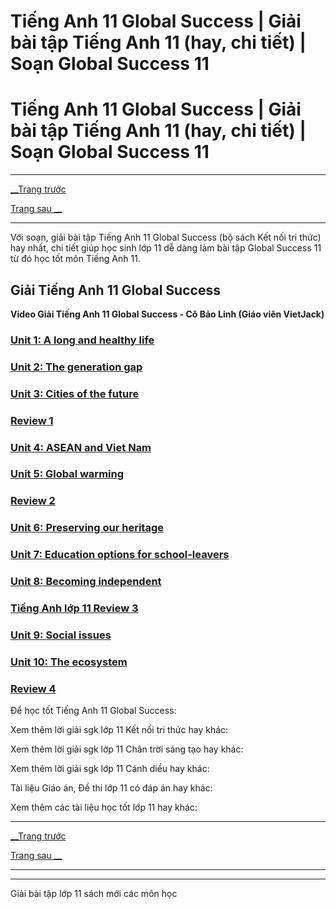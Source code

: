 # Tiếng Anh 11 Global Success | Giải bài tập Tiếng Anh 11 (hay, chi tiết) | Soạn Global Success 11

# Tiếng Anh 11 Global Success | Giải bài tập Tiếng Anh 11 (hay, chi tiết) | Soạn Global Success 11

* * *

[__Trang trước](https://vietjack.com/tieng-anh-11-moi/index.jsp)

[Trang sau __](https://vietjack.com/tieng-anh-11-moi/unit-1-the-generation-gap.jsp)

* * *

Với soạn, giải bài tập Tiếng Anh 11 Global Success (bộ sách Kết nối tri thức) hay nhất, chi tiết giúp học sinh lớp 11 dễ dàng làm bài tập Global Success 11 từ đó học tốt môn Tiếng Anh 11.

## Giải Tiếng Anh 11 Global Success

**Video Giải Tiếng Anh 11 Global Success - Cô Bảo Linh (Giáo viên VietJack)**

### [**Unit 1: A long and healthy life**](https://vietjack.com/tieng-anh-11-moi/unit-1-the-generation-gap.jsp)

### [**Unit 2: The generation gap**](https://vietjack.com/tieng-anh-11-moi/unit-2-relationships.jsp)

### [**Unit 3: Cities of the future**](https://vietjack.com/tieng-anh-11-moi/unit-3-becoming-independent.jsp)

### [**Review 1**](https://vietjack.com/tieng-anh-11-moi/review-1.jsp)

### [**Unit 4: ASEAN and Viet Nam**](https://vietjack.com/tieng-anh-11-moi/unit-4-caring-for-those-in-need.jsp)

### [**Unit 5: Global warming**](https://vietjack.com/tieng-anh-11-moi/unit-5-being-part-of-asean.jsp)

### [**Review 2**](https://vietjack.com/tieng-anh-11-moi/review-2.jsp)

### [**Unit 6: Preserving our heritage**](https://vietjack.com/tieng-anh-11-moi/unit-6-global-warming.jsp)

### [**Unit 7: Education options for school-leavers**](https://vietjack.com/tieng-anh-11-moi/unit-7-further-education.jsp)

### [**Unit 8: Becoming independent**](https://vietjack.com/tieng-anh-11-moi/unit-8-our-world-heritage-sites.jsp)

### [**Tiếng Anh lớp 11 Review 3**](https://vietjack.com/tieng-anh-11-moi/review-3.jsp)

### [**Unit 9: Social issues**](https://vietjack.com/tieng-anh-11-moi/unit-9-cities-of-the-future.jsp)

### [**Unit 10: The ecosystem**](https://vietjack.com/tieng-anh-11-moi/unit-10-healthy-lifestyle-and-longevity.jsp)

### [**Review 4**](https://vietjack.com/tieng-anh-11-moi/review-4.jsp)

Để học tốt Tiếng Anh 11 Global Success:

Xem thêm lời giải sgk lớp 11 Kết nối tri thức hay khác:

Xem thêm lời giải sgk lớp 11 Chân trời sáng tạo hay khác:

Xem thêm lời giải sgk lớp 11 Cánh diều hay khác:

Tài liệu Giáo án, Đề thi lớp 11 có đáp án hay khác:

Xem thêm các tài liệu học tốt lớp 11 hay khác:

* * *

[__Trang trước](https://vietjack.com/tieng-anh-11-moi/index.jsp)

[Trang sau __](https://vietjack.com/tieng-anh-11-moi/unit-1-the-generation-gap.jsp)

* * *

* * *

Giải bài tập lớp 11 sách mới các môn học
